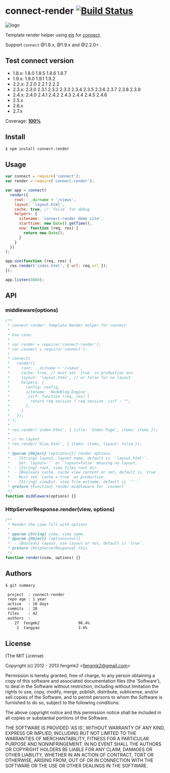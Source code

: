 # connect-render [![Build Status](https://secure.travis-ci.org/fengmk2/connect-render.png)](http://travis-ci.org/fengmk2/connect-render)

![logo](https://raw.github.com/fengmk2/connect-render/master/logo.png)

Template render helper using [ejs](https://github.com/visionmedia/ejs) for [connect](https://github.com/senchalabs/connect).

Support `connect` @1.8.x, @1.9.x and @2.2.0+ .

## Test connect version

* 1.8.x: 1.8.0 1.8.5 1.8.6 1.8.7
* 1.9.x: 1.9.0 1.9.1 1.9.2
* 2.2.x: 2.2.0 2.2.1 2.2.2 
* 2.3.x: 2.3.0 2.3.1 2.3.2 2.3.3 2.3.4 2.3.5 2.3.6 2.3.7 2.3.8 2.3.9
* 2.4.x: 2.4.0 2.4.1 2.4.2 2.4.3 2.4.4 2.4.5 2.4.6
* 2.5.x
* 2.6.x
* 2.7.x

Coverage: [**100%**](http://fengmk2.github.com/coverage/connect-render.html)

## Install

```bash
$ npm install connect-render
```

## Usage

```js
var connect = require('connect');
var render = require('connect-render');

var app = connect(
  render({
    root: __dirname + '/views',
    layout: 'layout.html',
    cache: true, // `false` for debug
    helpers: {
      sitename: 'connect-render demo site',
      starttime: new Date().getTime(),
      now: function (req, res) {
        return new Date();
      }
    }
  })
);

app.use(function (req, res) {
  res.render('index.html', { url: req.url });
});

app.listen(8080);
```

## API

### middleware(options)

```js
/**
 * connect-render: Template Render helper for connect
 * 
 * Use case:
 * 
 * var render = require('connect-render');
 * var connect = require('connect');
 * 
 * connect(
 *   render({
 *     root: __dirname + '/views',
 *     cache: true, // must set `true` in production env
 *     layout: 'layout.html', // or false for no layout
 *     helpers: {
 *       config: config,
 *       sitename: 'NodeBlog Engine',
 *       _csrf: function (req, res) {
 *         return req.session ? req.session._csrf : "";
 *       },
 *     }
 *   });
 * );
 * 
 * res.render('index.html', { title: 'Index Page', items: items });
 * 
 * // no layout 
 * res.render('blue.html', { items: items, layout: false });
 * 
 * @param {Object} [options={}] render options.
 *  - {String} layout, layout name, default is `'layout.html'`.
 *    Set `layout=''` or `layout=false` meaning no layout.
 *  - {String} root, view files root dir.
 *  - {Boolean} cache, cache view content or not, default is `true`.
 *    Must set `cache = true` on production.
 *  - {String} viewExt, view file extname, default is `''`.
 * @return {Function} render middleware for `connect`
 */
function middleware(options) {}
```

### HttpServerResponse.render(view, options)

```js
/**
 * Render the view fill with options
 * 
 * @param {String} view, view name.
 * @param {Object} [options=null]
 *  - {Boolean} layout, use layout or not, default is `true`.
 * @return {HttpServerResponse} this
 */
function render(view, options) {}
```

## Authors

```bash
$ git summary 

 project  : connect-render
 repo age : 1 year
 active   : 10 days
 commits  : 28
 files    : 42
 authors  : 
    27  fengmk2                 96.4%
     1  tangyao                 3.6%
```

## License 

(The MIT License)

Copyright (c) 2012 - 2013 fengmk2 &lt;fengmk2@gmail.com&gt;

Permission is hereby granted, free of charge, to any person obtaining
a copy of this software and associated documentation files (the
'Software'), to deal in the Software without restriction, including
without limitation the rights to use, copy, modify, merge, publish,
distribute, sublicense, and/or sell copies of the Software, and to
permit persons to whom the Software is furnished to do so, subject to
the following conditions:

The above copyright notice and this permission notice shall be
included in all copies or substantial portions of the Software.

THE SOFTWARE IS PROVIDED 'AS IS', WITHOUT WARRANTY OF ANY KIND,
EXPRESS OR IMPLIED, INCLUDING BUT NOT LIMITED TO THE WARRANTIES OF
MERCHANTABILITY, FITNESS FOR A PARTICULAR PURPOSE AND NONINFRINGEMENT.
IN NO EVENT SHALL THE AUTHORS OR COPYRIGHT HOLDERS BE LIABLE FOR ANY
CLAIM, DAMAGES OR OTHER LIABILITY, WHETHER IN AN ACTION OF CONTRACT,
TORT OR OTHERWISE, ARISING FROM, OUT OF OR IN CONNECTION WITH THE
SOFTWARE OR THE USE OR OTHER DEALINGS IN THE SOFTWARE.
